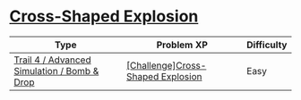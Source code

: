 # [Cross-Shaped Explosion](https://www.codetree.ai/trails/complete/curated-cards/challenge-cross-shape-bomb)

|Type|Problem XP|Difficulty|
|---|---|---|
|[Trail 4 / Advanced Simulation / Bomb & Drop](https://www.codetree.ai/trail-info/intermediate-low/)|[[Challenge]Cross-Shaped Explosion](https://www.codetree.ai/trails/complete/curated-cards/challenge-cross-shape-bomb/)|Easy|

